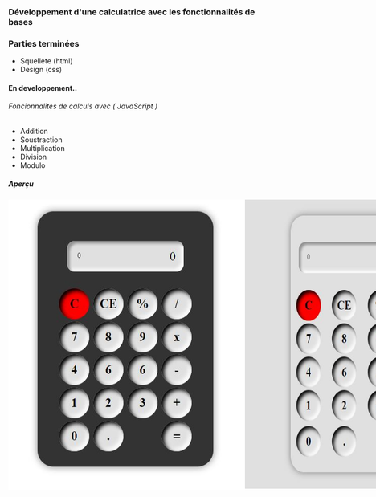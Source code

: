 ### Développement d'une calculatrice avec les fonctionnalités de bases

### Parties terminées 
<ul>
    <li> Squellete (html) </li>
    <li> Design (css)</li>
</ul>

#### En developpement..
###### Foncionnalites de calculs avec ( JavaScript )
<ul>
    <li>Addition </li>
    <li>Soustraction </li>
    <li>Multiplication </li>
    <li>Division</li>
    <li> Modulo </li>
</ul>

##### Aperçu 
<p style="display:flex;justify-content:space-between">
    <img src="assets/img/calculatrice_gray.JPG" /> 
    <img src="assets/img/calculatrice_light.JPG" />
    <img src="assets/img/calculatrice.JPG" />
</p>